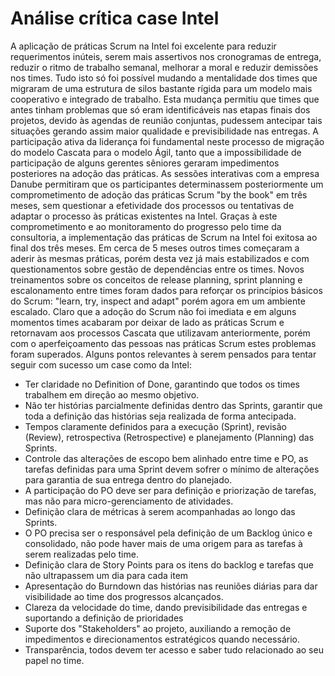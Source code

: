 # Análise crítica case Intel

A aplicação de práticas Scrum na Intel foi excelente para reduzir requerimentos inúteis, serem mais assertivos nos cronogramas de entrega, reduzir o ritmo de trabalho semanal, melhorar a moral e reduzir demissões nos times.
Tudo isto só foi possível mudando a mentalidade dos times que migraram de uma estrutura de silos bastante rígida para um modelo mais cooperativo e integrado de trabalho.
Esta mudança permitiu que times que antes tinham problemas que só eram identificáveis nas etapas finais dos projetos, devido às agendas de reunião conjuntas, pudessem antecipar tais situações gerando assim maior qualidade e previsibilidade nas entregas.
A participação ativa da liderança foi fundamental neste processo de migração do modelo Cascata para o modelo Ágil, tanto que a impossibilidade de participação de alguns gerentes sêniores geraram impedimentos posteriores na adoção das práticas.
As sessões interativas com a empresa Danube permitiram que os participantes determinassem posteriormente um comprometimento de adoção das práticas Scrum "by the book" em três meses, sem questionar a efetividade dos processos ou tentativas de adaptar o processo às práticas existentes na Intel.
Graças à este comprometimento e ao monitoramento do progresso pelo time da consultoria, a implementação das práticas de Scrum na Intel foi exitosa ao final dos três meses.
Em cerca de 5 meses outros times começaram a aderir às mesmas práticas, porém desta vez já mais estabilizados e com questionamentos sobre gestão de dependências entre os times. Novos treinamentos sobre os conceitos de release planning, sprint planning e escalonamento entre times foram dados para reforçar os princípios básicos do Scrum: "learn, try, inspect and adapt" porém agora em um ambiente escalado.
Claro que a adoção do Scrum não foi imediata e em alguns momentos times acabaram por deixar de lado as práticas Scrum e retornavam aos processos Cascata que utilizavam anteriormente, porém com o aperfeiçoamento das pessoas nas práticas Scrum estes problemas foram superados.
Alguns pontos relevantes à serem pensados para tentar seguir com sucesso um case como da Intel:
- Ter claridade no Definition of Done, garantindo que todos os times trabalhem em direção ao mesmo objetivo.
- Não ter histórias parcialmente definidas dentro das Sprints, garantir que toda a definição das histórias seja realizada de forma antecipada.
- Tempos claramente definidos para a execução (Sprint), revisão (Review), retrospectiva (Retrospective) e planejamento (Planning) das Sprints.
- Controle das alterações de escopo bem alinhado entre time e PO, as tarefas definidas para uma Sprint devem sofrer o mínimo de alterações para garantia de sua entrega dentro do planejado.
- A participação do PO deve ser para definição e priorização de tarefas, mas não para micro-gerenciamento de atividades.
- Definição clara de métricas à serem acompanhadas ao longo das Sprints.
- O PO precisa ser o responsável pela definição de um Backlog único e consolidado, não pode haver mais de uma origem para as tarefas à serem realizadas pelo time.
- Definição clara de Story Points para os itens do backlog e tarefas que não ultrapassem um dia para cada item
- Apresentação do Burndown das histórias nas reuniões diárias para dar visibilidade ao time dos progressos alcançados.
- Clareza da velocidade do time, dando previsibilidade das entregas e suportando a definição de prioridades
- Suporte dos "Stakeholders" ao projeto, auxiliando a remoção de impedimentos e direcionamentos estratégicos quando necessário.
- Transparência, todos devem ter acesso e saber tudo relacionado ao seu papel no time.
